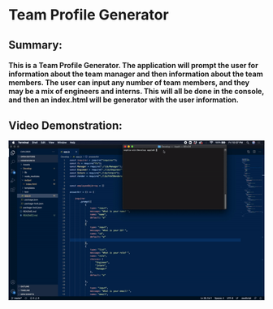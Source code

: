 # Team Profile Generator

## Summary: 

#### This is a Team Profile Generator. The application will prompt the user for information about the team manager and then information about the team members. The user can input any number of team members, and they may be a mix of engineers and interns. This will all be done in the console, and then an index.html will be generator with the user information. 

## Video Demonstration: 

![video demonstration](Assets/videodemo.gif)

